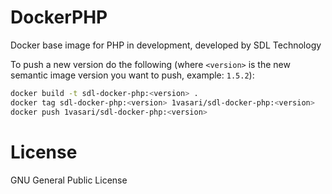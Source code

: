 # DockerPHP

Docker base image for PHP in development, developed by SDL Technology

To push a new version do the following (where `<version>` is the new semantic image version you want to push, example: `1.5.2`):

```bash
docker build -t sdl-docker-php:<version> .
docker tag sdl-docker-php:<version> 1vasari/sdl-docker-php:<version>
docker push 1vasari/sdl-docker-php:<version>
```

# License

GNU General Public License
